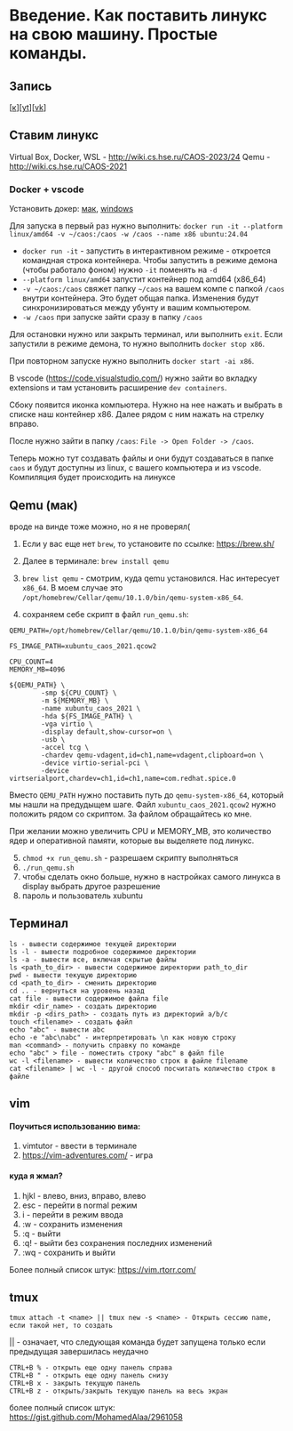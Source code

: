 # Введение. Как поставить линукс на свою машину. Простые команды.

## Запись
[[к](01-intro)][[yt](https://youtu.be/Hk1x05fBTKw)][[vk](https://vkvideo.ru/video-221776054_456239058)]

## Ставим линукс

Virtual Box, Docker, WSL - http://wiki.cs.hse.ru/CAOS-2023/24
Qemu - http://wiki.cs.hse.ru/CAOS-2021

### Docker + vscode

Установить докер: [мак](https://docs.docker.com/desktop/setup/install/mac-install/), [windows](https://docs.docker.com/desktop/setup/install/windows-install/)

Для запуска в первый раз нужно выполнить:
`docker run -it --platform linux/amd64 -v ~/caos:/caos -w /caos --name x86 ubuntu:24.04`

- `docker run -it` - запустить в интерактивном режиме - откроется командная строка контейнера. Чтобы запустить в режиме демона (чтобы работало фоном) нужно `-it` поменять на `-d`
- `--platform linux/amd64` запустит контейнер под amd64 (x86_64)
- `-v ~/caos:/caos` свяжет папку `~/caos` на вашем компе с папкой `/caos` внутри контейнера. Это будет общая папка. Изменения будут синхронизироваться между убунту и вашим компьютером.
- `-w /caos` при запуске зайти сразу в папку `/caos`

Для остановки нужно или закрыть терминал, или выполнить `exit`. Если запустили в режиме демона, то нужно выполнить `docker stop x86`.

При повторном запуске нужно выполнить `docker start -ai x86`. 

В vscode (https://code.visualstudio.com/) нужно зайти во вкладку extensions и там установить расширение `dev containers`.

Сбоку появится иконка компьютера. Нужно на нее нажать и выбрать в списке наш контейнер x86. Далее рядом с ним нажать на стрелку вправо.

После нужно зайти в папку `/caos`: `File -> Open Folder -> /caos`.

Теперь можно тут создавать файлы и они будут создаваться в папке `caos` и будут доступны из linux, с вашего компьютера и из vscode. Компиляция будет происходить на линуксе

## Qemu (мак)

вроде на винде тоже можно, но я не проверял( 

1. Если у вас еще нет `brew`, то установите по ссылке: https://brew.sh/

2. Далее в терминале: `brew install qemu`

3. `brew list qemu` - смотрим, куда qemu установился. Нас интересует `x86_64`. В моем случае это `/opt/homebrew/Cellar/qemu/10.1.0/bin/qemu-system-x86_64`.

4. сохраняем себе скрипт в файл `run_qemu.sh`:

```
QEMU_PATH=/opt/homebrew/Cellar/qemu/10.1.0/bin/qemu-system-x86_64

FS_IMAGE_PATH=xubuntu_caos_2021.qcow2

CPU_COUNT=4
MEMORY_MB=4096

${QEMU_PATH} \
        -smp ${CPU_COUNT} \
        -m ${MEMORY_MB} \
        -name xubuntu_caos_2021 \
        -hda ${FS_IMAGE_PATH} \
        -vga virtio \
        -display default,show-cursor=on \
        -usb \
        -accel tcg \
        -chardev qemu-vdagent,id=ch1,name=vdagent,clipboard=on \
        -device virtio-serial-pci \
        -device virtserialport,chardev=ch1,id=ch1,name=com.redhat.spice.0
```

Вместо `QEMU_PATH` нужно поставить путь до `qemu-system-x86_64`, который мы нашли на предудыщем шаге. Файл `xubuntu_caos_2021.qcow2` нужно положить рядом со скриптом. За файлом обращайтесь ко мне.

При желании можно увеличить CPU и MEMORY_MB, это количество ядер и оперативной памяти, которые вы выделяете под линукс.


5. `chmod +x run_qemu.sh` - разрешаем скрипту выполняться
6. `./run_qemu.sh`
7. чтобы сделать окно больше, нужно в настройках самого линукса в display выбрать другое разрешение
8. пароль и пользователь xubuntu


## Терминал

	ls - вывести содержимое текущей директории 
	ls -l - вывести подробное содержимое директории
	ls -a - вывести все, включая скрытые файлы
	ls <path_to_dir> - вывести содержимое директории path_to_dir
	pwd - вывести текущую директорию
	cd <path_to_dir> - сменить директорию
	cd .. - вернуться на уровень назад
	cat file - вывести содержимое файла file
	mkdir <dir_name> - создать директорию
	mkdir -p <dirs_path> - создать путь из директорий a/b/c
	touch <filename> - создать файл
	echo "abc" - вывести abc
	echo -e "abc\nabc" - интерпретировать \n как новую строку
	man <command> - получить справку по команде
	echo "abc" > file - поместить строку "abc" в файл file
	wc -l <filename> - вывести количество строк в файле filename
	cat <filename> | wc -l - другой способ посчитать количество строк в файле

## vim

#### Поучиться использованию вима:

1. vimtutor - ввести в терминале
2. https://vim-adventures.com/ - игра 

#### куда я жмал?

1. hjkl - влево, вниз, вправо, влево
2. esc - перейти в normal режим 
3. i - перейти в режим ввода
4. :w - сохранить изменения
5. :q - выйти
6. :q! - выйти без сохранения последних изменений
7. :wq - сохранить и выйти

Более полный список штук: https://vim.rtorr.com/
## tmux

	tmux attach -t <name> || tmux new -s <name> - Открыть сессию name, если такой нет, то создать

|| - означает, что следующая команда будет запущена только если предыдущая завершилась неудачно

	CTRL+B % - открыть еще одну панель справа
	CTRL+B " - открыть еще одну панель снизу
	CTRL+B x - закрыть текущую панель
	CTRL+B z - открыть/закрыть текущую панель на весь экран

более полный список штук: https://gist.github.com/MohamedAlaa/2961058
